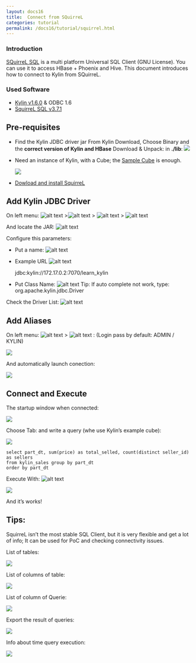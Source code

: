 ```yaml
---
layout: docs16
title:  Connect from SQuirreL
categories: tutorial
permalink: /docs16/tutorial/squirrel.html
---
```


### Introduction

[SQuirreL SQL](http://www.squirrelsql.org/) is a multi platform Universal SQL Client (GNU License). You can use it to access HBase + Phoenix and Hive. This document introduces how to connect to Kylin from SQuirreL.

### Used Software

* [Kylin v1.6.0](/download/) & ODBC 1.6
* [SquirreL SQL v3.7.1](http://www.squirrelsql.org/)

## Pre-requisites

* Find the Kylin JDBC driver jar
  From Kylin Download, Choose Binary and the **correct version of Kylin and HBase**
	Download & Unpack:  in **./lib**: 
  ![](/images/SQuirreL-Tutorial/01.png)


* Need an instance of Kylin, with a Cube; the [Sample Cube](/docs16/tutorial/kylin_sample.html) is enough.

  ![](/images/SQuirreL-Tutorial/02.png)


* [Dowload and install SquirreL](http://www.squirrelsql.org/#installation)

## Add Kylin JDBC Driver

On left menu: ![alt text](/images/SQuirreL-Tutorial/03.png) >![alt text](/images/SQuirreL-Tutorial/04.png)  > ![alt text](/images/SQuirreL-Tutorial/05.png)  > ![alt text](/images/SQuirreL-Tutorial/06.png)

And locate the JAR: ![alt text](/images/SQuirreL-Tutorial/07.png)

Configure this parameters:

* Put a name: ![alt text](/images/SQuirreL-Tutorial/08.png)
* Example URL ![alt text](/images/SQuirreL-Tutorial/09.png)

  jdbc:kylin://172.17.0.2:7070/learn_kylin
* Put Class Name: ![alt text](/images/SQuirreL-Tutorial/10.png)
	Tip:  If auto complete not work, type:  org.apache.kylin.jdbc.Driver 
	
Check the Driver List: ![alt text](/images/SQuirreL-Tutorial/11.png)

## Add Aliases

On left menu: ![alt text](/images/SQuirreL-Tutorial/12.png)  > ![alt text](/images/SQuirreL-Tutorial/13.png) : (Login pass by default: ADMIN / KYLIN)

  ![](/images/SQuirreL-Tutorial/14.png)


And automatically launch conection:

  ![](/images/SQuirreL-Tutorial/15.png)


## Connect and Execute

The startup window when connected:

  ![](/images/SQuirreL-Tutorial/16.png)


Choose Tab: and write a query  (whe use Kylin’s example cube):

  ![](/images/SQuirreL-Tutorial/17.png)


```
select part_dt, sum(price) as total_selled, count(distinct seller_id) as sellers 
from kylin_sales group by part_dt 
order by part_dt
```

Execute With: ![alt text](/images/SQuirreL-Tutorial/18.png) 

  ![](/images/SQuirreL-Tutorial/19.png)


And it’s works!

## Tips:

SquirreL isn’t the most stable SQL Client, but it is very flexible and get a lot of info; It can be used for PoC and checking connectivity issues.

List of tables: 

  ![](/images/SQuirreL-Tutorial/21.png)


List of columns of table:

  ![](/images/SQuirreL-Tutorial/22.png)


List of column of Querie:

  ![](/images/SQuirreL-Tutorial/23.png)


Export the result of queries:

  ![](/images/SQuirreL-Tutorial/24.png)


 Info about time query execution:

  ![](/images/SQuirreL-Tutorial/25.png)
